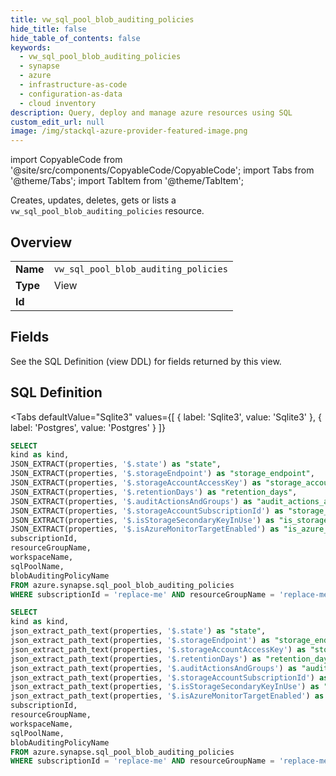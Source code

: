 ```yaml
--- 
title: vw_sql_pool_blob_auditing_policies
hide_title: false
hide_table_of_contents: false
keywords:
  - vw_sql_pool_blob_auditing_policies
  - synapse
  - azure
  - infrastructure-as-code
  - configuration-as-data
  - cloud inventory
description: Query, deploy and manage azure resources using SQL
custom_edit_url: null
image: /img/stackql-azure-provider-featured-image.png
---
```


import CopyableCode from '@site/src/components/CopyableCode/CopyableCode';
import Tabs from '@theme/Tabs';
import TabItem from '@theme/TabItem';

Creates, updates, deletes, gets or lists a <code>vw_sql_pool_blob_auditing_policies</code> resource.

## Overview
<table><tbody>
<tr><td><b>Name</b></td><td><code>vw_sql_pool_blob_auditing_policies</code></td></tr>
<tr><td><b>Type</b></td><td>View</td></tr>
<tr><td><b>Id</b></td><td><CopyableCode code="azure.synapse.vw_sql_pool_blob_auditing_policies" /></td></tr>
</tbody></table>

## Fields

See the SQL Definition (view DDL) for fields returned by this view.

## SQL Definition

<Tabs
defaultValue="Sqlite3"
values={[
{ label: 'Sqlite3', value: 'Sqlite3' },
{ label: 'Postgres', value: 'Postgres' }
]}
>
<TabItem value="Sqlite3">

```sql
SELECT
kind as kind,
JSON_EXTRACT(properties, '$.state') as "state",
JSON_EXTRACT(properties, '$.storageEndpoint') as "storage_endpoint",
JSON_EXTRACT(properties, '$.storageAccountAccessKey') as "storage_account_access_key",
JSON_EXTRACT(properties, '$.retentionDays') as "retention_days",
JSON_EXTRACT(properties, '$.auditActionsAndGroups') as "audit_actions_and_groups",
JSON_EXTRACT(properties, '$.storageAccountSubscriptionId') as "storage_account_subscription_id",
JSON_EXTRACT(properties, '$.isStorageSecondaryKeyInUse') as "is_storage_secondary_key_in_use",
JSON_EXTRACT(properties, '$.isAzureMonitorTargetEnabled') as "is_azure_monitor_target_enabled",
subscriptionId,
resourceGroupName,
workspaceName,
sqlPoolName,
blobAuditingPolicyName
FROM azure.synapse.sql_pool_blob_auditing_policies
WHERE subscriptionId = 'replace-me' AND resourceGroupName = 'replace-me' AND workspaceName = 'replace-me' AND sqlPoolName = 'replace-me';
```

</TabItem>
<TabItem value="Postgres">

```sql
SELECT
kind as kind,
json_extract_path_text(properties, '$.state') as "state",
json_extract_path_text(properties, '$.storageEndpoint') as "storage_endpoint",
json_extract_path_text(properties, '$.storageAccountAccessKey') as "storage_account_access_key",
json_extract_path_text(properties, '$.retentionDays') as "retention_days",
json_extract_path_text(properties, '$.auditActionsAndGroups') as "audit_actions_and_groups",
json_extract_path_text(properties, '$.storageAccountSubscriptionId') as "storage_account_subscription_id",
json_extract_path_text(properties, '$.isStorageSecondaryKeyInUse') as "is_storage_secondary_key_in_use",
json_extract_path_text(properties, '$.isAzureMonitorTargetEnabled') as "is_azure_monitor_target_enabled",
subscriptionId,
resourceGroupName,
workspaceName,
sqlPoolName,
blobAuditingPolicyName
FROM azure.synapse.sql_pool_blob_auditing_policies
WHERE subscriptionId = 'replace-me' AND resourceGroupName = 'replace-me' AND workspaceName = 'replace-me' AND sqlPoolName = 'replace-me';
```

</TabItem>
</Tabs>
